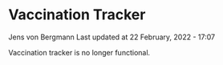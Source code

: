 Vaccination Tracker
================
Jens von Bergmann
Last updated at 22 February, 2022 - 17:07

Vaccination tracker is no longer functional.
